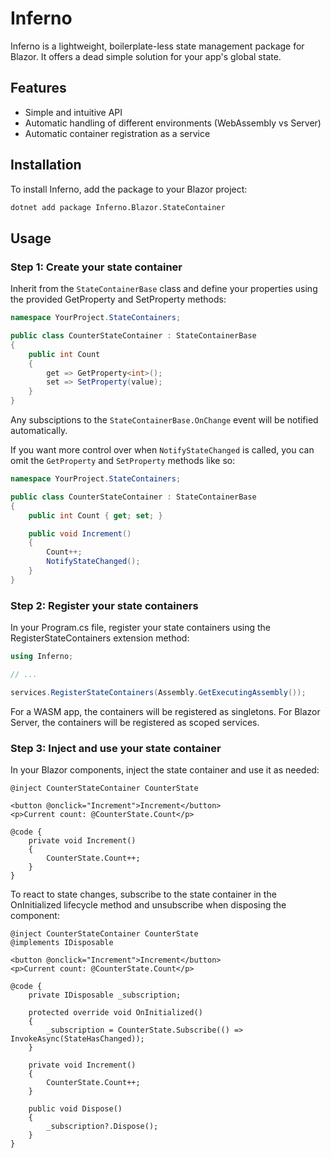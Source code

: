 # Inferno

Inferno is a lightweight, boilerplate-less state management package for Blazor. It offers a dead simple solution for your app's global state.

## Features

- Simple and intuitive API
- Automatic handling of different environments (WebAssembly vs Server)
- Automatic container registration as a service

## Installation

To install Inferno, add the package to your Blazor project:

```sh
dotnet add package Inferno.Blazor.StateContainer
```

## Usage

### **Step 1: Create your state container**

Inherit from the `StateContainerBase` class and define your properties using the provided GetProperty and SetProperty methods:

```csharp
namespace YourProject.StateContainers;

public class CounterStateContainer : StateContainerBase
{
    public int Count
    {
        get => GetProperty<int>();
        set => SetProperty(value);
    }
}
```

Any subsciptions to the `StateContainerBase.OnChange` event will be notified automatically.

If you want more control over when `NotifyStateChanged` is called, you can omit the `GetProperty` and `SetProperty` methods like so:

```csharp
namespace YourProject.StateContainers;

public class CounterStateContainer : StateContainerBase
{
    public int Count { get; set; }

    public void Increment()
    {
        Count++;
        NotifyStateChanged();
    }
}
```

### **Step 2: Register your state containers**

In your Program.cs file, register your state containers using the RegisterStateContainers extension method:

```csharp
using Inferno;

// ...

services.RegisterStateContainers(Assembly.GetExecutingAssembly());
```

For a WASM app, the containers will be registered as singletons. For Blazor Server, the containers will be registered as scoped services.

### **Step 3: Inject and use your state container**

In your Blazor components, inject the state container and use it as needed:

```razor
@inject CounterStateContainer CounterState

<button @onclick="Increment">Increment</button>
<p>Current count: @CounterState.Count</p>

@code {
    private void Increment()
    {
        CounterState.Count++;
    }
}
```

To react to state changes, subscribe to the state container in the OnInitialized lifecycle method and unsubscribe when disposing the component:

```razor
@inject CounterStateContainer CounterState
@implements IDisposable

<button @onclick="Increment">Increment</button>
<p>Current count: @CounterState.Count</p>

@code {
    private IDisposable _subscription;

    protected override void OnInitialized()
    {
        _subscription = CounterState.Subscribe(() => InvokeAsync(StateHasChanged));
    }

    private void Increment()
    {
        CounterState.Count++;
    }

    public void Dispose()
    {
        _subscription?.Dispose();
    }
}
```
